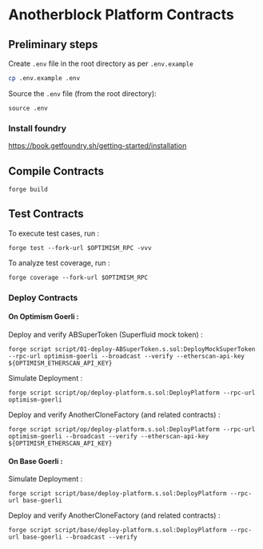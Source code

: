 # Anotherblock Platform Contracts

## Preliminary steps

Create `.env` file in the root directory as per `.env.example`

```sh
cp .env.example .env
```

Source the `.env` file (from the root directory):

    source .env

### Install foundry

https://book.getfoundry.sh/getting-started/installation

## Compile Contracts

    forge build

## Test Contracts

To execute test cases, run :

    forge test --fork-url $OPTIMISM_RPC -vvv

To analyze test coverage, run :

    forge coverage --fork-url $OPTIMISM_RPC

### Deploy Contracts

#### On Optimism Goerli :

Deploy and verify ABSuperToken (Superfluid mock token) :

    forge script script/01-deploy-ABSuperToken.s.sol:DeployMockSuperToken --rpc-url optimism-goerli --broadcast --verify --etherscan-api-key ${OPTIMISM_ETHERSCAN_API_KEY}

Simulate Deployment :

    forge script script/op/deploy-platform.s.sol:DeployPlatform --rpc-url optimism-goerli

Deploy and verify AnotherCloneFactory (and related contracts) :

    forge script script/op/deploy-platform.s.sol:DeployPlatform --rpc-url optimism-goerli --broadcast --verify --etherscan-api-key ${OPTIMISM_ETHERSCAN_API_KEY}

#### On Base Goerli :

Simulate Deployment :

    forge script script/base/deploy-platform.s.sol:DeployPlatform --rpc-url base-goerli

Deploy and verify AnotherCloneFactory (and related contracts) :

    forge script script/base/deploy-platform.s.sol:DeployPlatform --rpc-url base-goerli --broadcast --verify
